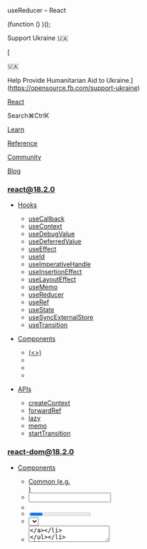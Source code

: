 useReducer – React

(function () )();

Support Ukraine 🇺🇦

[

🇺🇦

Help Provide Humanitarian Aid to Ukraine.](https://opensource.fb.com/support-ukraine)

[React](../../index.html)

Search⌘CtrlK

[Learn](../../learn.html)

[Reference](../react.html)

[Community](../../community.html)

[Blog](../../blog.html)

[](https://github.com/facebook/react/releases)

### react@18.2.0

*   [Hooks](../react.html "Hooks")
    
    *   [useCallback](useCallback.html "useCallback")
    *   [useContext](useContext.html "useContext")
    *   [useDebugValue](useDebugValue.html "useDebugValue")
    *   [useDeferredValue](useDeferredValue.html "useDeferredValue")
    *   [useEffect](useEffect.html "useEffect")
    *   [useId](useId.html "useId")
    *   [useImperativeHandle](useImperativeHandle.html "useImperativeHandle")
    *   [useInsertionEffect](useInsertionEffect.html "useInsertionEffect")
    *   [useLayoutEffect](useLayoutEffect.html "useLayoutEffect")
    *   [useMemo](useMemo.html "useMemo")
    *   [useReducer](useReducer.html "useReducer")
    *   [useRef](useRef.html "useRef")
    *   [useState](useState.html "useState")
    *   [useSyncExternalStore](useSyncExternalStore.html "useSyncExternalStore")
    *   [useTransition](useTransition.html "useTransition")
    
*   [Components](components.html "Components")
    
    *   [<Fragment> (<>)](Fragment.html "<Fragment> (<>)")
    *   [<Profiler>](Profiler.html "<Profiler>")
    *   [<StrictMode>](StrictMode.html "<StrictMode>")
    *   [<Suspense>](Suspense.html "<Suspense>")
    
*   [APIs](apis.html "APIs")
    
    *   [createContext](createContext.html "createContext")
    *   [forwardRef](forwardRef.html "forwardRef")
    *   [lazy](lazy.html "lazy")
    *   [memo](memo.html "memo")
    *   [startTransition](startTransition.html "startTransition")
    

### react-dom@18.2.0

*   [Components](../react-dom/components.html "Components")
    
    *   [Common (e.g. <div>)](../react-dom/components/common.html "Common (e.g. <div>)")
    *   [<input>](../react-dom/components/input.html "<input>")
    *   [<option>](../react-dom/components/option.html "<option>")
    *   [<progress>](../react-dom/components/progress.html "<progress>")
    *   [<select>](../react-dom/components/select.html "<select>")
    *   [<textarea>](../react-dom/components/textarea.html "<textarea>")
    
*   [APIs](../react-dom.html "APIs")
    
    *   [createPortal](../react-dom/createPortal.html "createPortal")
    *   [flushSync](../react-dom/flushSync.html "flushSync")
    *   [findDOMNode](../react-dom/findDOMNode.html "findDOMNode")
    *   [hydrate](../react-dom/hydrate.html "hydrate")
    *   [render](../react-dom/render.html "render")
    *   [unmountComponentAtNode](../react-dom/unmountComponentAtNode.html "unmountComponentAtNode")
    
*   [Client APIs](../react-dom/client.html "Client APIs")
    
    *   [createRoot](../react-dom/client/createRoot.html "createRoot")
    *   [hydrateRoot](../react-dom/client/hydrateRoot.html "hydrateRoot")
    
*   [Server APIs](../react-dom/server.html "Server APIs")
    
    *   [renderToNodeStream](../react-dom/server/renderToNodeStream.html "renderToNodeStream")
    *   [renderToPipeableStream](../react-dom/server/renderToPipeableStream.html "renderToPipeableStream")
    *   [renderToReadableStream](../react-dom/server/renderToReadableStream.html "renderToReadableStream")
    *   [renderToStaticMarkup](../react-dom/server/renderToStaticMarkup.html "renderToStaticMarkup")
    *   [renderToStaticNodeStream](../react-dom/server/renderToStaticNodeStream.html "renderToStaticNodeStream")
    *   [renderToString](../react-dom/server/renderToString.html "renderToString")
    

### Legacy APIs

*   [Legacy React APIs](legacy.html "Legacy React APIs")
    
    *   [Children](Children.html "Children")
    *   [cloneElement](cloneElement.html "cloneElement")
    *   [Component](Component.html "Component")
    *   [createElement](createElement.html "createElement")
    *   [createFactory](createFactory.html "createFactory")
    *   [createRef](createRef.html "createRef")
    *   [isValidElement](isValidElement.html "isValidElement")
    *   [PureComponent](PureComponent.html "PureComponent")
    

Is this page useful?

[API Reference](../react.html)

[Hooks](../react.html)

useReducer[](#undefined "Link for this heading")
================================================

`useReducer` is a React Hook that lets you add a [reducer](../../learn/extracting-state-logic-into-a-reducer.html) to your component.

    const [state, dispatch] = useReducer(reducer, initialArg, init?)

*   [Reference](#reference)
    *   [`useReducer(reducer, initialArg, init?)`](#usereducer)
    *   [`dispatch` function](#dispatch)
*   [Usage](#usage)
    *   [Adding a reducer to a component](#adding-a-reducer-to-a-component)
    *   [Writing the reducer function](#writing-the-reducer-function)
    *   [Avoiding recreating the initial state](#avoiding-recreating-the-initial-state)
*   [Troubleshooting](#troubleshooting)
    *   [I’ve dispatched an action, but logging gives me the old state value](#ive-dispatched-an-action-but-logging-gives-me-the-old-state-value)
    *   [I’ve dispatched an action, but the screen doesn’t update](#ive-dispatched-an-action-but-the-screen-doesnt-update)
    *   [A part of my reducer state becomes undefined after dispatching](#a-part-of-my-reducer-state-becomes-undefined-after-dispatching)
    *   [My entire reducer state becomes undefined after dispatching](#my-entire-reducer-state-becomes-undefined-after-dispatching)
    *   [I’m getting an error: “Too many re-renders”](#im-getting-an-error-too-many-re-renders)
    *   [My reducer or initializer function runs twice](#my-reducer-or-initializer-function-runs-twice)

* * *

Reference[](#reference "Link for Reference ")
---------------------------------------------

### `useReducer(reducer, initialArg, init?)`[](#usereducer "Link for this heading")

Call `useReducer` at the top level of your component to manage its state with a [reducer.](../../learn/extracting-state-logic-into-a-reducer.html)

    import );  // ...

[See more examples below.](#usage)

#### Parameters[](#parameters "Link for Parameters ")

*   `reducer`: The reducer function that specifies how the state gets updated. It must be pure, should take the state and action as arguments, and should return the next state. State and action can be of any types.
*   `initialArg`: The value from which the initial state is calculated. It can be a value of any type. How the initial state is calculated from it depends on the next `init` argument.
*   **optional** `init`: The initializer function that should return the initial state. If it’s not specified, the initial state is set to `initialArg`. Otherwise, the initial state is set to the result of calling `init(initialArg)`.

#### Returns[](#returns "Link for Returns ")

`useReducer` returns an array with exactly two values:

1.  The current state. During the first render, it’s set to `init(initialArg)` or `initialArg` (if there’s no `init`).
2.  The [`dispatch` function](#dispatch) that lets you update the state to a different value and trigger a re-render.

#### Caveats[](#caveats "Link for Caveats ")

*   `useReducer` is a Hook, so you can only call it **at the top level of your component** or your own Hooks. You can’t call it inside loops or conditions. If you need that, extract a new component and move the state into it.
*   In Strict Mode, React will **call your reducer and initializer twice** in order to [help you find accidental impurities.](#my-reducer-or-initializer-function-runs-twice) This is development-only behavior and does not affect production. If your reducer and initializer are pure (as they should be), this should not affect your logic. The result from one of the calls is ignored.

* * *

### `dispatch` function[](#dispatch "Link for this heading")

The `dispatch` function returned by `useReducer` lets you update the state to a different value and trigger a re-render. You need to pass the action as the only argument to the `dispatch` function:

    const [state, dispatch] = useReducer(reducer, );  // ...

React will set the next state to the result of calling the `reducer` function you’ve provided with the current `state` and the action you’ve passed to `dispatch`.

#### Parameters[](#dispatch-parameters "Link for Parameters ")

*   `action`: The action performed by the user. It can be a value of any type. By convention, an action is usually an object with a `type` property identifying it and, optionally, other properties with additional information.

#### Returns[](#dispatch-returns "Link for Returns ")

`dispatch` functions do not have a return value.

#### Caveats[](#setstate-caveats "Link for Caveats ")

*   The `dispatch` function **only updates the state variable for the _next_ render**. If you read the state variable after calling the `dispatch` function, [you will still get the old value](#ive-dispatched-an-action-but-logging-gives-me-the-old-state-value) that was on the screen before your call.
    
*   If the new value you provide is identical to the current `state`, as determined by an [`Object.is`](https://developer.mozilla.org/en-US/docs/Web/JavaScript/Reference/Global_Objects/Object/is) comparison, React will **skip re-rendering the component and its children.** This is an optimization. React may still need to call your component before ignoring the result, but it shouldn’t affect your code.
    
*   React [batches state updates.](../../learn/queueing-a-series-of-state-updates.html) It updates the screen **after all the event handlers have run** and have called their `set` functions. This prevents multiple re-renders during a single event. In the rare case that you need to force React to update the screen earlier, for example to access the DOM, you can use [`flushSync`.](../react-dom/flushSync.html)
    

* * *

Usage[](#usage "Link for Usage ")
---------------------------------

### Adding a reducer to a component[](#adding-a-reducer-to-a-component "Link for Adding a reducer to a component ")

Call `useReducer` at the top level of your component to manage state with a [reducer.](../../learn/extracting-state-logic-into-a-reducer.html)

    import );  // ...

`useReducer` returns an array with exactly two items:

1.  The current state of this state variable, initially set to the initial state you provided.
2.  The `dispatch` function that lets you change it in response to interaction.

To update what’s on the screen, call `dispatch` with an object representing what the user did, called an _action_:

    function handleClick() 

React will pass the current state and the action to your reducer function. Your reducer will calculate and return the next state. React will store that next state, render your component with it, and update the UI.

App.js

App.js

Reset[Fork](https://codesandbox.io/api/v1/sandboxes/define?undefined "Open in CodeSandbox")

import  from 'react';

function reducer(state, action) {
  if (action.type === 'incremented\_age') {
    return {
      age: state.age + 1
    };
  }
  throw Error('Unknown action.');
}

export default function Counter() {
  const \[state, dispatch\] = useReducer(reducer, );

  return (
    <\>
      <button onClick\={() \=> {
        dispatch()
      }}\>
        Increment age
      </button\>
      <p\>Hello! You are .</p\>
    </\>
  );
}

Show more

`useReducer` is very similar to [`useState`](useState.html), but it lets you move the state update logic from event handlers into a single function outside of your component. Read more about [choosing between `useState` and `useReducer`.](../../learn/extracting-state-logic-into-a-reducer.html#comparing-usestate-and-usereducer)

* * *

### Writing the reducer function[](#writing-the-reducer-function "Link for Writing the reducer function ")

A reducer function is declared like this:

    function reducer(state, action) 

Then you need to fill in the code that will calculate and return the next state. By convention, it is common to write it as a [`switch` statement.](https://developer.mozilla.org/en-US/docs/Web/JavaScript/Reference/Statements/switch) For each `case` in the `switch`, calculate and return some next state.

    function reducer(state, action) 

Actions can have any shape. By convention, it’s common to pass objects with a `type` property identifying the action. It should include the minimal necessary information that the reducer needs to compute the next state.

    function Form()   // ...

The action type names are local to your component. [Each action describes a single interaction, even if that leads to multiple changes in data.](../../learn/extracting-state-logic-into-a-reducer.html#writing-reducers-well) The shape of the state is arbitrary, but usually it’ll be an object or an array.

Read [extracting state logic into a reducer](../../learn/extracting-state-logic-into-a-reducer.html) to learn more.

### Pitfall

State is read-only. Don’t modify any objects or arrays in state:

    function reducer(state, action) 

Instead, always return new objects from your reducer:

    function reducer(state, action) 

Read [updating objects in state](../../learn/updating-objects-in-state.html) and [updating arrays in state](../../learn/updating-arrays-in-state.html) to learn more.

#### Basic useReducer examples[](#examples-basic "Link for Basic useReducer examples")

1. Form (object) 2. Todo list (array) 3. Writing concise update logic with Immer

#### 

Example 1 of 3:

Form (object)[](#form-object "Link for this heading")

In this example, the reducer manages a state object with two fields: `name` and `age`.

App.js

App.js

Reset[Fork](https://codesandbox.io/api/v1/sandboxes/define?undefined "Open in CodeSandbox")

import  from 'react';

function reducer(state, action) {
  switch (action.type) {
    case 'incremented\_age': {
      return {
        name: state.name,
        age: state.age + 1
      };
    }
    case 'changed\_name': {
      return {
        name: action.nextName,
        age: state.age
      };
    }
  }
  throw Error('Unknown action: ' + action.type);
}

const initialState = ;

export default function Form() {
  const \[state, dispatch\] = useReducer(reducer, initialState);

  function handleButtonClick() {
    dispatch();
  }

  function handleInputChange(e) {
    dispatch({
      type: 'changed\_name',
      nextName: e.target.value
    }); 
  }

  return (
    <\>
      <input
        value\=
        onChange\=
      />
      <button onClick\=\>
        Increment age
      </button\>
      <p\>Hello, .</p\>
    </\>
  );
}

Show more

Next Example

* * *

### Avoiding recreating the initial state[](#avoiding-recreating-the-initial-state "Link for Avoiding recreating the initial state ")

React saves the initial state once and ignores it on the next renders.

    function createInitialState(username) ) {  const [state, dispatch] = useReducer(reducer, createInitialState(username));  // ...

Although the result of `createInitialState(username)` is only used for the initial render, you’re still calling this function on every render. This can be wasteful if it’s creating large arrays or performing expensive calculations.

To solve this, you may **pass it as an _initializer_ function** to `useReducer` as the third argument instead:

    function createInitialState(username) ) {  const [state, dispatch] = useReducer(reducer, username, createInitialState);  // ...

Notice that you’re passing `createInitialState`, which is the _function itself_, and not `createInitialState()`, which is the result of calling it. This way, the initial state does not get re-created after initialization.

In the above example, `createInitialState` takes a `username` argument. If your initializer doesn’t need any information to compute the initial state, you may pass `null` as the second argument to `useReducer`.

#### The difference between passing an initializer and passing the initial state directly[](#examples-initializer "Link for The difference between passing an initializer and passing the initial state directly")

1. Passing the initializer function 2. Passing the initial state directly

#### 

Example 1 of 2:

Passing the initializer function[](#passing-the-initializer-function "Link for this heading")

This example passes the initializer function, so the `createInitialState` function only runs during initialization. It does not run when component re-renders, such as when you type into the input.

TodoList.js

TodoList.js

Reset[Fork](https://codesandbox.io/api/v1/sandboxes/define?undefined "Open in CodeSandbox")

import  from 'react';

function createInitialState(username) {
  const initialTodos = \[\];
  for (let i = 0; i < 50; i++) {
    initialTodos.push({
      id: i,
      text: username + "'s task #" + (i + 1)
    });
  }
  return {
    draft: '',
    todos: initialTodos,
  };
}

function reducer(state, action) {
  switch (action.type) {
    case 'changed\_draft': {
      return {
        draft: action.nextDraft,
        todos: state.todos,
      };
    };
    case 'added\_todo': {
      return {
        draft: '',
        todos: \[{
          id: state.todos.length,
          text: state.draft
        }, ...state.todos\]
      }
    }
  }
  throw Error('Unknown action: ' + action.type);
}

export default function TodoList() {
  const \[state, dispatch\] = useReducer(
    reducer,
    username,
    createInitialState
  );
  return (
    <\>
      <input
        value\=
        onChange\={e \=> {
          dispatch({
            type: 'changed\_draft',
            nextDraft: e.target.value
          })
        }}
      />
      <button onClick\={() \=> {
        dispatch();
      }}\>Add</button\>
      <ul\>
        {state.todos.map(item \=> (
          <li key\=\>
            
          </li\>
        ))}
      </ul\>
    </\>
  );
}

Show more

Next Example

* * *

Troubleshooting[](#troubleshooting "Link for Troubleshooting ")
---------------------------------------------------------------

### I’ve dispatched an action, but logging gives me the old state value[](#ive-dispatched-an-action-but-logging-gives-me-the-old-state-value "Link for I’ve dispatched an action, but logging gives me the old state value ")

Calling the `dispatch` function **does not change state in the running code**:

    function handleClick() 

This is because [states behaves like a snapshot.](../../learn/state-as-a-snapshot.html) Updating state requests another render with the new state value, but does not affect the `state` JavaScript variable in your already-running event handler.

If you need to guess the next state value, you can calculate it manually by calling the reducer yourself:

    const action = 

* * *

### I’ve dispatched an action, but the screen doesn’t update[](#ive-dispatched-an-action-but-the-screen-doesnt-update "Link for I’ve dispatched an action, but the screen doesn’t update ")

React will **ignore your update if the next state is equal to the previous state,** as determined by an [`Object.is`](https://developer.mozilla.org/en-US/docs/Web/JavaScript/Reference/Global_Objects/Object/is) comparison. This usually happens when you change an object or an array in state directly:

    function reducer(state, action) 

You mutated an existing `state` object and returned it, so React ignored the update. To fix this, you need to ensure that you’re always [updating objects in state](../../learn/updating-objects-in-state.html) and [updating arrays in state](../../learn/updating-arrays-in-state.html) instead of mutating them:

    function reducer(state, action) 

* * *

### A part of my reducer state becomes undefined after dispatching[](#a-part-of-my-reducer-state-becomes-undefined-after-dispatching "Link for A part of my reducer state becomes undefined after dispatching ")

Make sure that every `case` branch **copies all of the existing fields** when returning the new state:

    function reducer(state, action)     // ...

Without `...state` above, the returned next state would only contain the `age` field and nothing else.

* * *

### My entire reducer state becomes undefined after dispatching[](#my-entire-reducer-state-becomes-undefined-after-dispatching "Link for My entire reducer state becomes undefined after dispatching ")

If your state unexpectedly becomes `undefined`, you’re likely forgetting to `return` state in one of the cases, or your action type doesn’t match any of the `case` statements. To find why, throw an error outside the `switch`:

    function reducer(state, action) 

You can also use a static type checker like TypeScript to catch such mistakes.

* * *

### I’m getting an error: “Too many re-renders”[](#im-getting-an-error-too-many-re-renders "Link for I’m getting an error: “Too many re-renders” ")

You might get an error that says: `Too many re-renders. React limits the number of renders to prevent an infinite loop.` Typically, this means that you’re unconditionally dispatching an action _during render_, so your component enters a loop: render, dispatch (which causes a render), render, dispatch (which causes a render), and so on. Very often, this is caused by a mistake in specifying an event handler:

    // 🚩 Wrong: calls the handler during renderreturn <button onClick=>Click me</button>

If you can’t find the cause of this error, click on the arrow next to the error in the console and look through the JavaScript stack to find the specific `dispatch` function call responsible for the error.

* * *

### My reducer or initializer function runs twice[](#my-reducer-or-initializer-function-runs-twice "Link for My reducer or initializer function runs twice ")

In [Strict Mode](StrictMode.html), React will call your reducer and initializer functions twice. This shouldn’t break your code.

This **development-only** behavior helps you [keep components pure.](../../learn/keeping-components-pure.html) React uses the result of one of the calls, and ignores the result of the other call. As long as your component, initializer, and reducer functions are pure, this shouldn’t affect your logic. However, if they are accidentally impure, this helps you notice the mistakes.

For example, this impure reducer function mutates an array in state:

    function reducer(state, action) 

Because React calls your reducer function twice, you’ll see the todo was added twice, so you’ll know that there is a mistake. In this example, you can fix the mistake by [replacing the array instead of mutating it](../../learn/updating-arrays-in-state.html#adding-to-an-array):

    function reducer(state, action) 

Now that this reducer function is pure, calling it an extra time doesn’t make a difference in behavior. This is why React calling it twice helps you find mistakes. **Only component, initializer, and reducer functions need to be pure.** Event handlers don’t need to be pure, so React will never call your event handlers twice.

Read [keeping components pure](../../learn/keeping-components-pure.html) to learn more.

[PrevioususeMemo](useMemo.html)[NextuseRef](useRef.html)

* * *

How do you like these docs?

[Take our survey!](https://www.surveymonkey.co.uk/r/PYRPF3X)

* * *

[

](https://opensource.fb.com/)

©2023

[Learn React](../../learn.html)

[Quick Start](../../learn.html)

[Installation](../../learn/installation.html)

[Describing the UI](../../learn/describing-the-ui.html)

[Adding Interactivity](../../learn/adding-interactivity.html)

[Managing State](../../learn/managing-state.html)

[Escape Hatches](../../learn/escape-hatches.html)

[API Reference](../react.html)

[React APIs](../react.html)

[React DOM APIs](../react-dom.html)

[Community](../../community.html)

[Code of Conduct](https://github.com/facebook/react/blob/main/CODE_OF_CONDUCT.md)

[Meet the Team](../../community/team.html)

[Docs Contributors](../../community/docs-contributors.html)

[Acknowledgements](../../community/acknowledgements.html)

More

[Blog](../../blog.html)

[React Native](https://reactnative.dev/)

[Privacy](https://opensource.facebook.com/legal/privacy)

[Terms](https://opensource.fb.com/legal/terms/)

[](https://www.facebook.com/react)[](https://twitter.com/reactjs)[](https://github.com/facebook/react)

On this page
------------

*   [Overview](#)
*   [Reference](#reference)
*   [`useReducer(reducer, initialArg, init?)`](#usereducer)
*   [`dispatch` function](#dispatch)
*   [Usage](#usage)
*   [Adding a reducer to a component](#adding-a-reducer-to-a-component)
*   [Writing the reducer function](#writing-the-reducer-function)
*   [Avoiding recreating the initial state](#avoiding-recreating-the-initial-state)
*   [Troubleshooting](#troubleshooting)
*   [I’ve dispatched an action, but logging gives me the old state value](#ive-dispatched-an-action-but-logging-gives-me-the-old-state-value)
*   [I’ve dispatched an action, but the screen doesn’t update](#ive-dispatched-an-action-but-the-screen-doesnt-update)
*   [A part of my reducer state becomes undefined after dispatching](#a-part-of-my-reducer-state-becomes-undefined-after-dispatching)
*   [My entire reducer state becomes undefined after dispatching](#my-entire-reducer-state-becomes-undefined-after-dispatching)
*   [I’m getting an error: “Too many re-renders”](#im-getting-an-error-too-many-re-renders)
*   [My reducer or initializer function runs twice](#my-reducer-or-initializer-function-runs-twice)

